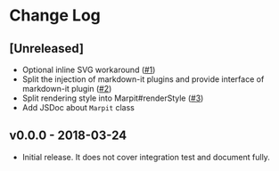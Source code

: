 # Change Log

## [Unreleased]

* Optional inline SVG workaround ([#1](https://github.com/marp-team/marpit/pull/1))
* Split the injection of markdown-it plugins and provide interface of markdown-it plugin ([#2](https://github.com/marp-team/marpit/pull/2))
* Split rendering style into Marpit#renderStyle ([#3](https://github.com/marp-team/marpit/pull/3))
* Add JSDoc about `Marpit` class

## v0.0.0 - 2018-03-24

* Initial release. It does not cover integration test and document fully.
